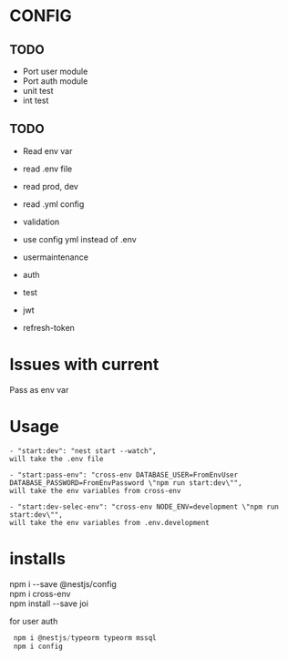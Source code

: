 # CONFIG

## TODO

- Port user module
- Port auth module
- unit test
- int test

## TODO

- Read env var
- read .env file
- read prod, dev
- read .yml config
- validation
- use config yml instead of .env

- usermaintenance
- auth
- test
- jwt
- refresh-token

# Issues with current

Pass as env var

# Usage

    - "start:dev": "nest start --watch",
    will take the .env file

    - "start:pass-env": "cross-env DATABASE_USER=FromEnvUser DATABASE_PASSWORD=FromEnvPassword \"npm run start:dev\"",
    will take the env variables from cross-env

    - "start:dev-selec-env": "cross-env NODE_ENV=development \"npm run start:dev\"",
    will take the env variables from .env.development

# installs

npm i --save @nestjs/config  
npm i cross-env  
npm install --save joi

<!-- https://discordapp.com/channels/520622812742811698/1077272273418981539/1077272273418981539 -->

for user auth

```js
 npm i @nestjs/typeorm typeorm mssql
 npm i config
```
